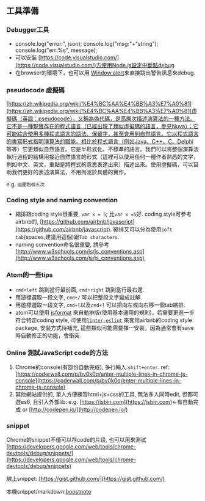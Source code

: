 ## 工具準備

### Debugger工具

* console.log("error:", json); console.log("msg:"+"string"); console.log("err:%s", message);
* 可以安裝 [https://code.visualstudio.com/](https://code.visualstudio.com/)方便用Node.js設定中斷點debug.
* 在browser的環境下，也可以用 [Window alert](http://www.w3schools.com/jsref/met_win_alert.asp)來直接跳出警告訊息來debug.

### pseudocode 虛擬碼

[https://zh.wikipedia.org/wiki/%E4%BC%AA%E4%BB%A3%E7%A0%81](https://zh.wikipedia.org/wiki/%E4%BC%AA%E4%BB%A3%E7%A0%81)虛擬碼（英語：pseudocode），又稱為偽代碼，是高層次描述演算法的一種方法。它不是一種現實存在的程式語言（已經出現了類似虛擬碼的語言，參見Nuva）；它可能綜合使用多種程式語言的語法、保留字，甚至會用到自然語言。它以程式語言的書寫形式指明演算法的職能。相比於程式語言（例如Java、C++、C、Delphi 等等）它更類似自然語言。它是半形式化、不標準的語言。我們可以將整個演算法執行過程的結構用接近自然語言的形式（這裡可以使用任何一種作者熟悉的文字，例如中文、英文，重點是將程式的意思表達出來）描述出來。使用虛擬碼，可以幫助我們更好的表述演算法，不用拘泥於具體的實作。

e.g. `迴圈跑個五次`

### Coding style and naming convention

* 縮排跟coding style很重要, `var x = 5`; 比`var x =5`好. coding style可參考airbnb的, [https://github.com/airbnb/javascript](https://github.com/airbnb/javascript). 縮排又可以分為使用`soft tab`(spaces,建議用這個)跟`Tab characters`.
* naming convention命名很重要, 請參考[http://www.w3schools.com/js/js_conventions.asp](http://www.w3schools.com/js/js_conventions.asp)

### Atom的一些tips

* `cmd+left` 跳到當行最前面, `cmd+right` 跳到當行最右邊.
* 用游標選取一段文字, `cmd+/` 可以把整段文字變成註解.
* 用遊標選取一段文字, `cmd+[`以及`cmd+]` 可以把向左或向右移一個tab縮排.
* atom可以使用 [jsformat](https://atom.io/packages/jsformat) 來自動排版(使用基本通用的規則)，若需要更進一步符合特定coding style, 可使用[`linter-eslint`](https://atom.io/packages/linter-eslint) 來套用airbnb的coding style package, 安裝方式待補充, 這些類似可能需要擇一安裝，因為通常會有save時自動修正的功能，會衝突.

### Online 測試JavaScript code的方法
1. Chrome的console(有部份自動完成), 多行輸入:`shift+enter`. ref: [https://coderwall.com/p/bv0k0q/enter-multiple-lines-in-chrome-js-console](https://coderwall.com/p/bv0k0q/enter-multiple-lines-in-chrome-js-console)
2. 其他網站提供的, 單人方便練習html+js+css的工具, 無法多人同時edit, 但都可選es6, 且引入外部lib:  e.g. [https://jsbin.com](https://jsbin.com)<-有自動完成 or [http://codepen.io/](http://codepen.io/)

### snippet

Chrome的snippet不僅可以存code的片段, 也可以用來測試[https://developers.google.com/web/tools/chrome-devtools/debug/snippets/](https://developers.google.com/web/tools/chrome-devtools/debug/snippets)

線上snippet: [https://gist.github.com/](https://gist.github.com/)

本機snippet/markdown:[boostnote](https://b00st.io/)
